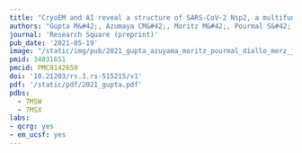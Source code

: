 ```yaml
---
title: "CryoEM and AI reveal a structure of SARS-CoV-2 Nsp2, a multifunctional protein involved in key host processes."
authors: "Gupta M&#42;, Azumaya CM&#42;, Moritz M&#42;, Pourmal S&#42;, Diallo A&#42;, Merz GE&#42;, Jang G&#42;, Bouhaddou M&#42;, Fossati&#42;, Brilot AF, Diwanji D, Hernandez E, Herrera N, Kratochvil HT, Lam VL, Li F, Li Y, Nguyen HC, Nowotny C, Owens TW, Peters JK, Rizo AN, Schulze-Gahmen U, Smith AM, **Young ID**, Yu Z, Asarnow D, Billesbølle C, Campbell MG, Chen J, Chen KH, Chio US, Dickinson MS, Doan L, Jin M,, Kim K, Li J, Li YL, Linossi E, Liu Y, Lo M, Lopez J, Lopez KE, Mancino A, Moss III FR, Paul MD, Pawar KI, Pelin A, Pospiech Jr. TH, Puchase C, Remesh SG, Safari M, Schaefer K, Sun M, Tabios MC, Thwin AC, Titus EW, Trenker R, Tse E, Tsui TKM, Wang F, Zhang K, Zhang Y, Zhao J, Zhou F, Zhou Y, Zuliani-Alvarez L, **QCRG Structural Biology Consortium**, Agard DA, Cheng Y, Fraser JS, Jura N, Kortemme T, Manglik A, Southworth DR, Stroud RM, Swaney DL, Krogan NJ, Frost A, Rosenberg OS, Verba KA."
journal: 'Research Square (preprint)'
pub_date: '2021-05-19'
image: "/static/img/pub/2021_gupta_azuyama_moritz_pourmal_diallo_merz_jang_bouhaddou_fossati.jpg"
pmid: 34031651
pmcid: PMC8142659
doi: '10.21203/rs.3.rs-515215/v1'
pdf: '/static/pdf/2021_gupta.pdf'
pdbs:
  - 7MSW
  - 7MSX
labs:
- qcrg: yes
- em_ucsf: yes
---
```

